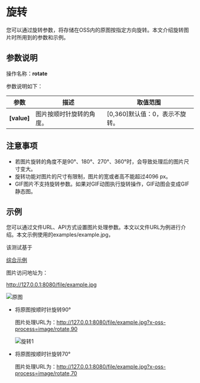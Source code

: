 # 旋转

您可以通过旋转参数，将存储在OSS内的原图按指定方向旋转。本文介绍旋转图片时所用到的参数和示例。

## 参数说明

操作名称：**rotate**

参数说明如下：

| **参数**    | **描述**                 | **取值范围**                   |
| ----------- | ------------------------ | ------------------------------ |
| **[value]** | 图片按顺时针旋转的角度。 | [0,360]默认值：0，表示不旋转。 |

## 注意事项

- 若图片旋转的角度不是90°、180°、270°、360°时，会导致处理后的图片尺寸变大。
- 旋转功能对图片的尺寸有限制，图片的宽或者高不能超过4096 px。
- GIF图片不支持旋转参数。如果对GIF动图执行旋转操作，GIF动图会变成GIF静态图。

## 示例

您可以通过文件URL、API方式设置图片处理参数。本文以文件URL为例进行介绍。本文示例使用的examples/example.jpg，

该测试基于 

[综合示例](../README.md#comprehensive)

图片访问地址为：

http://127.0.0.1:8080/file/example.jpg

![原图](https://help-static-aliyun-doc.aliyuncs.com/assets/img/zh-CN/0212120761/p529611.jpg)

- 将原图按顺时针旋转90°

  图片处理URL为：http://127.0.0.1:8080/file/example.jpg?x-oss-process=image/rotate,90

  ![旋转1](https://help-static-aliyun-doc.aliyuncs.com/assets/img/zh-CN/0212120761/p529612.jpg)

- 将原图按顺时针旋转70°

  图片处理URL为：http://127.0.0.1:8080/file/example.jpg?x-oss-process=image/rotate,70